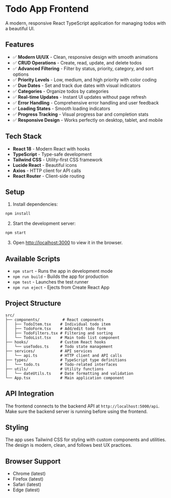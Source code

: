 # Todo App Frontend

A modern, responsive React TypeScript application for managing todos with a beautiful UI.

## Features

- ✅ **Modern UI/UX** - Clean, responsive design with smooth animations
- ✅ **CRUD Operations** - Create, read, update, and delete todos
- ✅ **Advanced Filtering** - Filter by status, priority, category, and sort options
- ✅ **Priority Levels** - Low, medium, and high priority with color coding
- ✅ **Due Dates** - Set and track due dates with visual indicators
- ✅ **Categories** - Organize todos by categories
- ✅ **Real-time Updates** - Instant UI updates without page refresh
- ✅ **Error Handling** - Comprehensive error handling and user feedback
- ✅ **Loading States** - Smooth loading indicators
- ✅ **Progress Tracking** - Visual progress bar and completion stats
- ✅ **Responsive Design** - Works perfectly on desktop, tablet, and mobile

## Tech Stack

- **React 18** - Modern React with hooks
- **TypeScript** - Type-safe development
- **Tailwind CSS** - Utility-first CSS framework
- **Lucide React** - Beautiful icons
- **Axios** - HTTP client for API calls
- **React Router** - Client-side routing

## Setup

1. Install dependencies:
```bash
npm install
```

2. Start the development server:
```bash
npm start
```

3. Open [http://localhost:3000](http://localhost:3000) to view it in the browser.

## Available Scripts

- `npm start` - Runs the app in development mode
- `npm run build` - Builds the app for production
- `npm test` - Launches the test runner
- `npm run eject` - Ejects from Create React App

## Project Structure

```
src/
├── components/          # React components
│   ├── TodoItem.tsx    # Individual todo item
│   ├── TodoForm.tsx    # Add/edit todo form
│   ├── TodoFilters.tsx # Filtering and sorting
│   └── TodoList.tsx    # Main todo list component
├── hooks/              # Custom React hooks
│   └── useTodos.ts     # Todo state management
├── services/           # API services
│   └── api.ts          # HTTP client and API calls
├── types/              # TypeScript type definitions
│   └── todo.ts         # Todo-related interfaces
├── utils/              # Utility functions
│   └── dateUtils.ts    # Date formatting and validation
└── App.tsx             # Main application component
```

## API Integration

The frontend connects to the backend API at `http://localhost:5000/api`. Make sure the backend server is running before using the frontend.

## Styling

The app uses Tailwind CSS for styling with custom components and utilities. The design is modern, clean, and follows best UX practices.

## Browser Support

- Chrome (latest)
- Firefox (latest)
- Safari (latest)
- Edge (latest)
